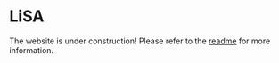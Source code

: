 # LiSA #

The website is under construction! Please refer to the [readme](../README.md) for more information.
